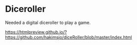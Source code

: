 # Diceroller
Needed a digital diceroller to play a game.

https://htmlpreview.github.io/?https://github.com/hakimsjo/diceRoller/blob/master/index.html
